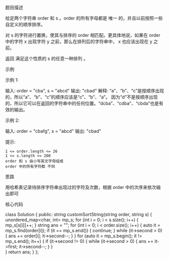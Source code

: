 题目描述

给定两个字符串 order 和 s 。order 的所有字母都是 唯一 的，并且以前按照一些自定义的顺序排序。

对 s 的字符进行置换，使其与排序的 order 相匹配。更具体地说，如果在 order 中的字符 x 出现字符 y 之前，那么在排列后的字符串中， x 也应该出现在 y 之前。

返回 满足这个性质的 s 的任意一种排列 。


示例

示例 1:

输入: order = "cba", s = "abcd"
输出: "cbad"
解释: 
“a”、“b”、“c”是按顺序出现的，所以“a”、“b”、“c”的顺序应该是“c”、“b”、“a”。
因为“d”不是按顺序出现的，所以它可以在返回的字符串中的任何位置。“dcba”、“cdba”、“cbda”也是有效的输出。

示例 2:

输入: order = "cbafg", s = "abcd"
输出: "cbad" 

提示:

    1 <= order.length <= 26
    1 <= s.length <= 200
    order 和 s 由小写英文字母组成
    order 中的所有字符都 不同


思路

用哈希表记录待排序字符串出现过的字符及次数，根据 order 中的次序来依次输出即可


核心代码

class Solution {
public:
    string customSortString(string order, string s) {
        unordered_map<char, int> mp_s;
        for (int i = 0; i < s.size(); i++) {
            mp_s[s[i]]++;
        }
        string ans = "";
        for (int i = 0; i < order.size(); i++) {
            auto it = mp_s.find(order[i]);
            if (it == mp_s.end()) {
                continue;
            }
            while (it->second > 0) {
                ans += order[i];
                it->second--;
            }
        }
        for (auto it = mp_s.begin(); it != mp_s.end(); it++) {
            if (it->second != 0) {
                while (it->second > 0) {
                    ans += it->first;
                    it->second--;
                }
            }    
        }
        return ans;
    }
};